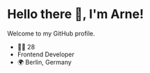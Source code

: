 # Hello there 👋, I'm Arne!
Welcome to my GitHub profile.

- 🙍‍♂️ 28
- Frontend Developer
- 🌍 Berlin, Germany


